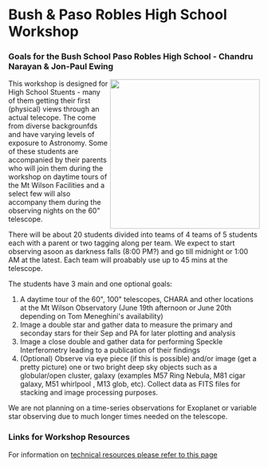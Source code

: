 # Bush & Paso Robles High School Workshop

### Goals for the Bush School Paso Robles High School - Chandru Narayan & Jon-Paul Ewing

<img src="2_m42_final.png" align="right" width=300px />

This workshop is designed for High School Stuents - many of them getting their first (physical) views through an actual telecope.  The come from diverse backgrounfds and have varying levels of exposure to Astronomy.  Some of these students are accompanied by their parents who will join them during the workshop on daytime tours of the Mt Wilson Facilities and a select few will also accompany them during the observing nights on the 60" telescope.  

There will be about 20 students divided into teams of 4 teams of 5 students each with a parent or two tagging along per team. We expect to start observing asoon as darkness falls (8:00 PM?) and go till midnight or 1:00 AM at the latest. Each team will proabably use up to 45 mins at the telescope.

The students have 3 main and one optional goals:

1.  A daytime tour of the 60", 100" telescopes, CHARA and other locations at the Mt Wilson Observatory (June 19th afternoon or June 20th depending on Tom Meneghini's availability)
1.  Image a double star and gather data to measure the primary and seconday stars for their Sep and PA for later plotting and analysis
1.  Image a close double and gather data for performing Speckle Interferometry leading to a publication of their findings
1.  (Optional) Observe via eye piece (if this is possible) and/or image (get a pretty picture) one or two bright deep sky objects such as a globular/open cluster, galaxy (examples M57 Ring Nebula, M81 cigar galaxy, M51 whirlpool , M13 glob, etc). Collect data as FITS files for stacking and image processing purposes.  

We are not planning on a time-series observations for Exoplanet or variable star observing due to much longer times needed on the telescope.

### Links for Workshop Resources

For information on [technical resources please refer to this page](https://chandrunarayan.github.io/Mt-Wilson-Workshops/#links-for-workshop-resources)


